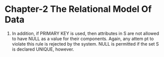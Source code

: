 Chapter-2 The Relational Model Of Data
=========================================================================

1. In addition, if PRIMARY KEY is used, then attributes in S are not allowed to have NULL as a value for their components. Again, any attem pt to violate this rule is rejected by the system. NULL is permitted if the set S is declared UNIQUE, however. 


